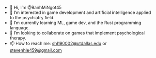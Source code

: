 - 👋 Hi, I’m @BanhMiNgot45
- 👀 I’m interested in game development and artificial intelligence applied to the psychiatry field.
- 🌱 I’m currently learning ML, game dev, and the Rust programming language.
- 💞️ I’m looking to collaborate on games that implement psychological therapy.
- 📫 How to reach me: shl190002@utdallas.edu or stevenhle459@gmail.com

<!---
BanhMiNgot45/BanhMiNgot45 is a ✨ special ✨ repository because its `README.md` (this file) appears on your GitHub profile.
You can click the Preview link to take a look at your changes.
--->
